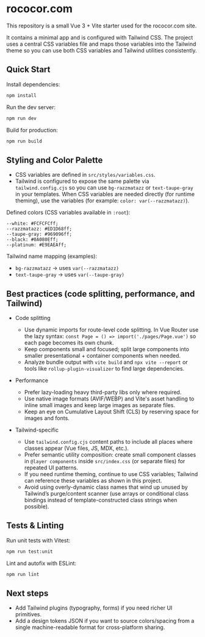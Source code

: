 # rococor.com

This repository is a small Vue 3 + Vite starter used for the rococor.com site.

It contains a minimal app and is configured with Tailwind CSS. The project uses a central CSS variables file and maps those variables into the Tailwind theme so you can use both CSS variables and Tailwind utilities consistently.

## Quick Start

Install dependencies:

```sh
npm install
```

Run the dev server:

```sh
npm run dev
```

Build for production:

```sh
npm run build
```

## Styling and Color Palette

- CSS variables are defined in `src/styles/variables.css`.
- Tailwind is configured to expose the same palette via `tailwind.config.cjs` so you can use `bg-razzmatazz` or `text-taupe-gray` in your templates. When CSS variables are needed directly (for runtime theming), use the variables (for example: `color: var(--razzmatazz)`).

Defined colors (CSS variables available in `:root`):

```
--white: #FCFCFCff;
--razzmatazz: #ED1D68ff;
--taupe-gray: #969096ff;
--black: #0A080Eff;
--platinum: #E9EAEAff;
```

Tailwind name mapping (examples):

- `bg-razzmatazz` → uses `var(--razzmatazz)`
- `text-taupe-gray` → uses `var(--taupe-gray)`

## Best practices (code splitting, performance, and Tailwind)

- Code splitting
  - Use dynamic imports for route-level code splitting. In Vue Router use the lazy syntax: `const Page = () => import('./pages/Page.vue')` so each page becomes its own chunk.
  - Keep components small and focused; split large components into smaller presentational + container components when needed.
  - Analyze bundle output with `vite build` and `npx vite --report` or tools like `rollup-plugin-visualizer` to find large dependencies.

- Performance
  - Prefer lazy-loading heavy third-party libs only where required.
  - Use native image formats (AVIF/WEBP) and Vite's asset handling to inline small images and keep large images as separate files.
  - Keep an eye on Cumulative Layout Shift (CLS) by reserving space for images and fonts.

- Tailwind-specific
  - Use `tailwind.config.cjs` content paths to include all places where classes appear (Vue files, JS, MDX, etc.).
  - Prefer semantic utility composition: create small component classes in `@layer components` inside `src/index.css` (or separate files) for repeated UI patterns.
  - If you need runtime theming, continue to use CSS variables; Tailwind can reference these variables as shown in this project.
  - Avoid using overly-dynamic class names that wind up unused by Tailwind’s purge/content scanner (use arrays or conditional class bindings instead of template-constructed class strings when possible).

## Tests & Linting

Run unit tests with Vitest:

```sh
npm run test:unit
```

Lint and autofix with ESLint:

```sh
npm run lint
```

## Next steps

- Add Tailwind plugins (typography, forms) if you need richer UI primitives.
- Add a design tokens JSON if you want to source colors/spacing from a single machine-readable format for cross-platform sharing.
